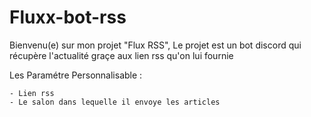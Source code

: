 # Fluxx-bot-rss
Bienvenu(e) sur mon projet "Flux RSS", 
Le projet est un bot discord qui récupère l'actualité graçe aux lien rss qu'on lui fournie

Les Paramétre Personnalisable :
```
- Lien rss
- Le salon dans lequelle il envoye les articles